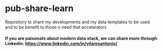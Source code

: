 # pub-share-learn
Repository to share my developments and my data templates to be used and to be benefit to those o need that accelarators

#### If you are paixonate about modern data stack, we can share more through Linkedin: https://www.linkedin.com/in/vilaresantonio/
